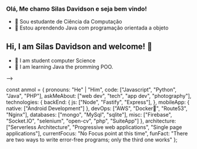 ### Olá, Me chamo Silas Davidson e seja bem vindo! 



- 🔭 Sou estudante de Ciência da Computação
- 🌱 Estou aprendendo Java com programação orientada a objeto



## Hi, I am Silas Davidson and welcome!  👋

- 🔭 I am student computer Science
- 🌱 I am learning Java the promming POO.
  
--><div>
const anmol = {
    pronouns: "He" | "Him",
    code: ["Javascript", "Python", "Java", "PHP"],
    askMeAbout: ["web dev", "tech", "app dev", "photography"],
    technologies: {
        backEnd: {
            js: ["Node", "Fastify", "Express"],
        },
        mobileApp: {
            native: ["Android Development"]
        },
        devOps: ["AWS", "Docker🐳", "Route53", "Nginx"],
        databases: ["mongo", "MySql", "sqlite"],
        misc: ["Firebase", "Socket.IO", "selenium", "open-cv", "php", "SuiteApp"]
    },
    architecture: ["Serverless Architecture", "Progressive web applications", "Single page applications"],
    currentFocus: "No Focus point at this time",
    funFact: "There are two ways to write error-free programs; only the third one works"
};
